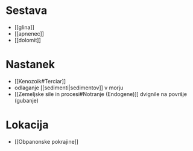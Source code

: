 # Sestava
- [[glina]]
- [[apnenec]]
- [[dolomit]]
# Nastanek
- [[Kenozoik#Terciar]]
- odlaganje [[sedimenti|sedimentov]] v morju
- [[Zemeljske sile in procesi#Notranje (Endogene)]] dvignile na površje (gubanje)
# Lokacija
- [[Obpanonske pokrajine]]